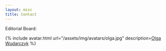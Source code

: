 ```yaml
---
layout: misc
title: Contact
---
```


Editorial Board:

{% include avatar.html url="/assets/img/avatars/olga.jpg" description=<a href=mailto:owudarczyk@gmail.com>Olga Wudarczyk</a> %}

<!-- - [Olga Wudarczyk](mailto:owudarczyk@gmail.com)
<a href="mailto:owudarczyk@gmail.com"><i class="fa fa-envelope" aria-hidden="true"></i></a>
- [Fritz Francisco](https://fritzfrancisco.github.io/)
<a href="mailto:fritz.francisco@hu-berlin.de"><i class="fa fa-envelope" aria-hidden="true"></i></a>
- [Robert Lange](https://roberttlange.github.io/)
<i class="fa fa-envelope" aria-hidden="true"></i>
- [Nicolas Roth](mailto:roth@tu-berlin.de)
<a href="mailto:roth@tu-berlin.de"><i class="fa fa-envelope" aria-hidden="true"></i></a> -->

